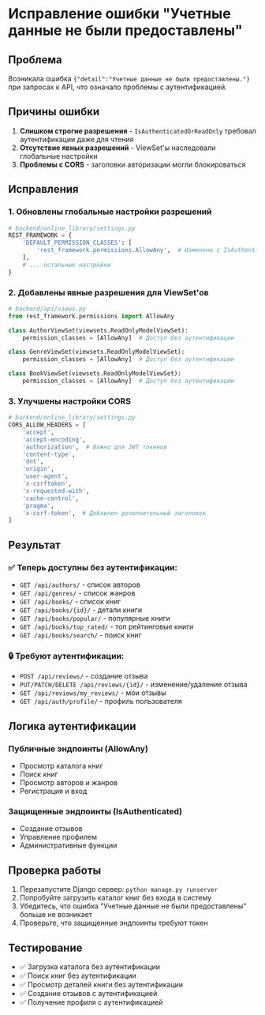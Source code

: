 # Исправление ошибки "Учетные данные не были предоставлены"

## Проблема
Возникала ошибка `{"detail":"Учетные данные не были предоставлены."}` при запросах к API, что означало проблемы с аутентификацией.

## Причины ошибки
1. **Слишком строгие разрешения** - `IsAuthenticatedOrReadOnly` требовал аутентификации даже для чтения
2. **Отсутствие явных разрешений** - ViewSet'ы наследовали глобальные настройки
3. **Проблемы с CORS** - заголовки авторизации могли блокироваться

## Исправления

### 1. Обновлены глобальные настройки разрешений
```python
# backend/online_library/settings.py
REST_FRAMEWORK = {
    'DEFAULT_PERMISSION_CLASSES': [
        'rest_framework.permissions.AllowAny',  # Изменено с IsAuthenticatedOrReadOnly
    ],
    # ... остальные настройки
}
```

### 2. Добавлены явные разрешения для ViewSet'ов
```python
# backend/api/views.py
from rest_framework.permissions import AllowAny

class AuthorViewSet(viewsets.ReadOnlyModelViewSet):
    permission_classes = [AllowAny]  # Доступ без аутентификации

class GenreViewSet(viewsets.ReadOnlyModelViewSet):
    permission_classes = [AllowAny]  # Доступ без аутентификации

class BookViewSet(viewsets.ReadOnlyModelViewSet):
    permission_classes = [AllowAny]  # Доступ без аутентификации
```

### 3. Улучшены настройки CORS
```python
# backend/online_library/settings.py
CORS_ALLOW_HEADERS = [
    'accept',
    'accept-encoding',
    'authorization',  # Важно для JWT токенов
    'content-type',
    'dnt',
    'origin',
    'user-agent',
    'x-csrftoken',
    'x-requested-with',
    'cache-control',
    'pragma',
    'x-csrf-token',  # Добавлен дополнительный заголовок
]
```

## Результат

### ✅ Теперь доступны без аутентификации:
- `GET /api/authors/` - список авторов
- `GET /api/genres/` - список жанров  
- `GET /api/books/` - список книг
- `GET /api/books/{id}/` - детали книги
- `GET /api/books/popular/` - популярные книги
- `GET /api/books/top_rated/` - топ рейтинговые книги
- `GET /api/books/search/` - поиск книг

### 🔒 Требуют аутентификации:
- `POST /api/reviews/` - создание отзыва
- `PUT/PATCH/DELETE /api/reviews/{id}/` - изменение/удаление отзыва
- `GET /api/reviews/my_reviews/` - мои отзывы
- `GET /api/auth/profile/` - профиль пользователя

## Логика аутентификации

### Публичные эндпоинты (AllowAny)
- Просмотр каталога книг
- Поиск книг
- Просмотр авторов и жанров
- Регистрация и вход

### Защищенные эндпоинты (IsAuthenticated)
- Создание отзывов
- Управление профилем
- Административные функции

## Проверка работы
1. Перезапустите Django сервер: `python manage.py runserver`
2. Попробуйте загрузить каталог книг без входа в систему
3. Убедитесь, что ошибка "Учетные данные не были предоставлены" больше не возникает
4. Проверьте, что защищенные эндпоинты требуют токен

## Тестирование
- ✅ Загрузка каталога без аутентификации
- ✅ Поиск книг без аутентификации  
- ✅ Просмотр деталей книги без аутентификации
- ✅ Создание отзывов с аутентификацией
- ✅ Получение профиля с аутентификацией

